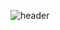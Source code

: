 ![header](https://capsule-render.vercel.app/api?type=soft&color=0:EEFF00,100:a82da8&height=300&section=header&text=capsule%20render&fontSize=90)

